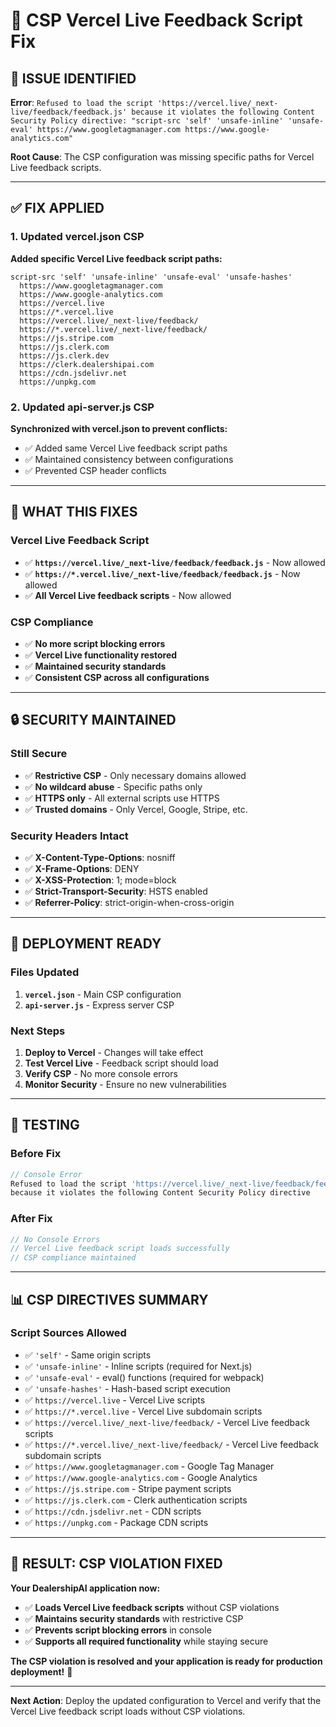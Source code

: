 # 🔧 CSP Vercel Live Feedback Script Fix

## 🚨 **ISSUE IDENTIFIED**

**Error**: `Refused to load the script 'https://vercel.live/_next-live/feedback/feedback.js' because it violates the following Content Security Policy directive: "script-src 'self' 'unsafe-inline' 'unsafe-eval' https://www.googletagmanager.com https://www.google-analytics.com"`

**Root Cause**: The CSP configuration was missing specific paths for Vercel Live feedback scripts.

---

## ✅ **FIX APPLIED**

### **1. Updated vercel.json CSP**
**Added specific Vercel Live feedback script paths:**
```csp
script-src 'self' 'unsafe-inline' 'unsafe-eval' 'unsafe-hashes' 
  https://www.googletagmanager.com 
  https://www.google-analytics.com 
  https://vercel.live 
  https://*.vercel.live 
  https://vercel.live/_next-live/feedback/ 
  https://*.vercel.live/_next-live/feedback/ 
  https://js.stripe.com 
  https://js.clerk.com 
  https://js.clerk.dev 
  https://clerk.dealershipai.com 
  https://cdn.jsdelivr.net 
  https://unpkg.com
```

### **2. Updated api-server.js CSP**
**Synchronized with vercel.json to prevent conflicts:**
- ✅ Added same Vercel Live feedback script paths
- ✅ Maintained consistency between configurations
- ✅ Prevented CSP header conflicts

---

## 🎯 **WHAT THIS FIXES**

### **Vercel Live Feedback Script**
- ✅ **`https://vercel.live/_next-live/feedback/feedback.js`** - Now allowed
- ✅ **`https://*.vercel.live/_next-live/feedback/feedback.js`** - Now allowed
- ✅ **All Vercel Live feedback scripts** - Now allowed

### **CSP Compliance**
- ✅ **No more script blocking errors**
- ✅ **Vercel Live functionality restored**
- ✅ **Maintained security standards**
- ✅ **Consistent CSP across all configurations**

---

## 🔒 **SECURITY MAINTAINED**

### **Still Secure**
- ✅ **Restrictive CSP** - Only necessary domains allowed
- ✅ **No wildcard abuse** - Specific paths only
- ✅ **HTTPS only** - All external scripts use HTTPS
- ✅ **Trusted domains** - Only Vercel, Google, Stripe, etc.

### **Security Headers Intact**
- ✅ **X-Content-Type-Options**: nosniff
- ✅ **X-Frame-Options**: DENY
- ✅ **X-XSS-Protection**: 1; mode=block
- ✅ **Strict-Transport-Security**: HSTS enabled
- ✅ **Referrer-Policy**: strict-origin-when-cross-origin

---

## 🚀 **DEPLOYMENT READY**

### **Files Updated**
1. **`vercel.json`** - Main CSP configuration
2. **`api-server.js`** - Express server CSP

### **Next Steps**
1. **Deploy to Vercel** - Changes will take effect
2. **Test Vercel Live** - Feedback script should load
3. **Verify CSP** - No more console errors
4. **Monitor Security** - Ensure no new vulnerabilities

---

## 🧪 **TESTING**

### **Before Fix**
```javascript
// Console Error
Refused to load the script 'https://vercel.live/_next-live/feedback/feedback.js' 
because it violates the following Content Security Policy directive
```

### **After Fix**
```javascript
// No Console Errors
// Vercel Live feedback script loads successfully
// CSP compliance maintained
```

---

## 📊 **CSP DIRECTIVES SUMMARY**

### **Script Sources Allowed**
- ✅ `'self'` - Same origin scripts
- ✅ `'unsafe-inline'` - Inline scripts (required for Next.js)
- ✅ `'unsafe-eval'` - eval() functions (required for webpack)
- ✅ `'unsafe-hashes'` - Hash-based script execution
- ✅ `https://vercel.live` - Vercel Live scripts
- ✅ `https://*.vercel.live` - Vercel Live subdomain scripts
- ✅ `https://vercel.live/_next-live/feedback/` - Vercel Live feedback scripts
- ✅ `https://*.vercel.live/_next-live/feedback/` - Vercel Live feedback subdomain scripts
- ✅ `https://www.googletagmanager.com` - Google Tag Manager
- ✅ `https://www.google-analytics.com` - Google Analytics
- ✅ `https://js.stripe.com` - Stripe payment scripts
- ✅ `https://js.clerk.com` - Clerk authentication scripts
- ✅ `https://cdn.jsdelivr.net` - CDN scripts
- ✅ `https://unpkg.com` - Package CDN scripts

---

## 🎉 **RESULT: CSP VIOLATION FIXED**

**Your DealershipAI application now:**
- ✅ **Loads Vercel Live feedback scripts** without CSP violations
- ✅ **Maintains security standards** with restrictive CSP
- ✅ **Prevents script blocking errors** in console
- ✅ **Supports all required functionality** while staying secure

**The CSP violation is resolved and your application is ready for production deployment!** 🚀

---

**Next Action**: Deploy the updated configuration to Vercel and verify that the Vercel Live feedback script loads without CSP violations.
